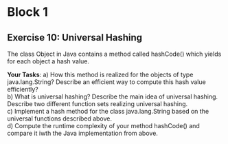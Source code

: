 # Block 1

## Exercise 10: Universal Hashing
The class Object in Java contains a method called hashCode() which yields for each object a hash value.

**Your Tasks**:
a) How this method is realized for the objects of type java.lang.String? Describe an efficient way to compute this hash value efficiently?  
b) What is universal hashing? Describe the main idea of universal hashing. Describe two different function sets realizing universal hashing.  
c) Implement a hash method for the class java.lang.String based on the universal functions described above.  
d) Compute the runtime complexity of your method hashCode() and compare it iwth the Java implementation from above.  